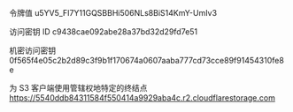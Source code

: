 令牌值
u5YV5_FI7Y11GQSBBHi506NLs8BiS14KmY-UmIv3

访问密钥 ID
c9438cae092abe28a37bd32d29fd7e51

机密访问密钥
0f565f4e05c2b2d89c3f9b1f170674a0607aaba777cd73cce89f91454310fe8e

为 S3 客户端使用管辖权地特定的终结点
https://5540ddb84311584f550414a9929aba4c.r2.cloudflarestorage.com
